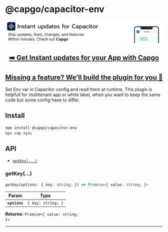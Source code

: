 # @capgo/capacitor-env
 <a href="https://capgo.app/"><img src='https://raw.githubusercontent.com/Cap-go/capgo/main/assets/capgo_banner.png' alt='Capgo - Instant updates for capacitor'/></a>

<div align="center">
  <h2><a href="https://capgo.app/?ref=plugin"> ➡️ Get Instant updates for your App with Capgo</a></h2>
  <h2><a href="https://capgo.app/consulting/?ref=plugin"> Missing a feature? We’ll build the plugin for you 💪</a></h2>
</div>

Set Env var in Capacitor config and read them at runtime, This plugin is helpfull for multitenant app or white label, when you want to keep the same code but some config have to differ.

## Install

```bash
npm install @capgo/capacitor-env
npx cap sync
```

## API

<docgen-index>

* [`getKey(...)`](#getkey)

</docgen-index>

<docgen-api>
<!--Update the source file JSDoc comments and rerun docgen to update the docs below-->

### getKey(...)

```typescript
getKey(options: { key: string; }) => Promise<{ value: string; }>
```

| Param         | Type                          |
| ------------- | ----------------------------- |
| **`options`** | <code>{ key: string; }</code> |

**Returns:** <code>Promise&lt;{ value: string; }&gt;</code>

--------------------

</docgen-api>
